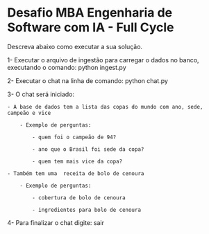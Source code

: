 # Desafio MBA Engenharia de Software com IA - Full Cycle

Descreva abaixo como executar a sua solução.

1- Executar o arquivo de ingestão para carregar o dados no banco, executando o comando:
python ingest.py

2- Executar o chat na linha de comando: python chat.py

3- O chat será iniciado:
    
    - A base de dados tem a lista das copas do mundo com ano, sede, campeão e vice
        
        - Exemplo de perguntas:  
            
            - quem foi o campeão de 94?
            
            - ano que o Brasil foi sede da copa?
            
            - quem tem mais vice da copa?
    
    - Também tem uma  receita de bolo de cenoura
        
        - Exemplo de perguntas:
            
            - cobertura de bolo de cenoura
            
            - ingredientes para bolo de cenoura
            
4- Para finalizar o chat digite: sair
